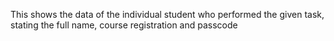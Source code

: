 This shows the data of the individual student who performed the given task, stating the full name, course registration and passcode 

